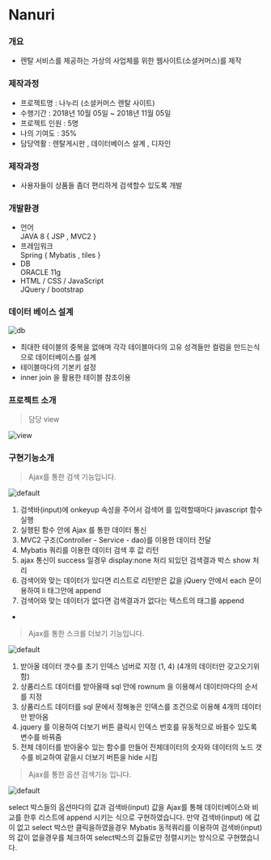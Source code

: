 # Nanuri

### 개요
* 렌탈 서비스를 제공하는 가상의 사업체를 위한 웹사이트(소셜커머스)를 제작  


### 제작과정
* 프로젝트명 : 나누리 (소셜커머스 렌탈 사이트)
* 수행기간 : 2018년 10월 05일 ~ 2018년 11월 05일
* 프로젝트 인원 : 5명  
* 나의 기여도   : 35%  
* 담당역활      : 렌탈게시판 , 데이터베이스 설계 , 디자인  


### 제작과정
* 사용자들이 상품들 좀더 편리하게 검색할수 있도록 개발


### 개발환경
* 언어  
    JAVA 8 { JSP , MVC2  }  
* 프레임워크  
    Spring { Mybatis , tiles }  
* DB  
   ORACLE 11g  
* HTML / CSS / JavaScript  
   JQuery / bootstrap  


### 데이터 베이스 설계 

![db](https://user-images.githubusercontent.com/24869943/47962601-8bb34a80-e062-11e8-80c1-51114b32150b.jpg)

 * 최대한 테이블의 중복을 없애며 각각 테이블마다의 고유 성격들만
컬럼을 만드는식으로 데이터베이스를 설계
* 테이블마다의 기본키 설정
* inner join 을 활용한 테이블 참조이용


### 프로젝트 소개
> 담당 view

![view](https://user-images.githubusercontent.com/24869943/47962959-dbe0db80-e067-11e8-9bc4-a4b3b9e5d98f.png)


### 구현기능소개
 > Ajax를 통한 검색 기능입니다.

![default](https://user-images.githubusercontent.com/24869943/47962647-1d22bc80-e063-11e8-8c0c-5509783b4f07.jpg)


1. 검색바(input)에 onkeyup 속성을 주어서 검색어 를 입력할때마다 javascript 함수 실행
2. 실행된 함수 안에 Ajax 를 통한 데이터 통신
3. MVC2 구조(Controller - Service - dao)를 이용한 데이터 전달 
4. Mybatis 쿼리를 이용한 데이터 검색 후 값 리턴
5. ajax 통신이 success 일경우 display:none 처리 되있던 검색결과 박스 show 처리
6. 검색어와 맞는 데이터가 있다면 리스트로 리턴받은 값을 jQuery 안에서 each 문이용하여 li 태그안에 append
7. 검색어와 맞는 데이터가 없다면 검색결과가 없다는 텍스트의 태그를 append

*
   

> Ajax를 통한 스크롤 더보기 기능입니다.

![default](https://user-images.githubusercontent.com/24869943/47962649-1f851680-e063-11e8-90d5-16109b4d7f85.jpg)

1. 받아올 데이터 갯수를 초기 인덱스 넘버로 지정 (1, 4) (4개의 데이터만 갖고오기위함)
2. 상품리스트 데이터를 받아올때 sql 안에 rownum 을 이용해서 데이터마다의 순서를 지정
3. 상품리스트 데이터를 sql 문에서 정해놓은 인덱스를 조건으로 이용해 4개의 데이터만 받아옴
4. jquery 를 이용하여 더보기 버튼 클릭시 인덱스 번호를 유동적으로 바뀔수 있도록 변수를 바꿔줌
5. 전체 데이터를 받아올수 있는 함수를 만들어 전체데이터의 숫자와 데이터의 노드 갯수를 비교하여 같을시 더보기 버튼을 hide 시킴



> Ajax를 통한 옵션 검색기능 입니다.

![default](https://user-images.githubusercontent.com/24869943/47962650-214eda00-e063-11e8-9fce-4856e5108209.jpg)

select 박스들의 옵션마다의
값과 검색바(input) 값을
Ajax를 통해 데이터베이스와
비교를 한후 리스트에
append 시키는 식으로 구현하였습니다.
만약 검색바(input) 에 값이 없고
select 박스만 클릭을하였을경우
Mybatis 동적쿼리를 이용하여
검색바(input)의 값이 없을경우를
체크하여 select박스의 값들로만 정렬시키는 방식으로 구현했습니다.


